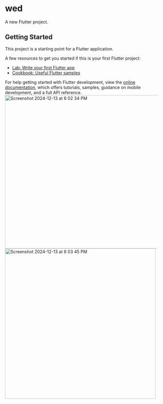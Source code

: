 # wed

A new Flutter project.

## Getting Started

This project is a starting point for a Flutter application.

A few resources to get you started if this is your first Flutter project:

- [Lab: Write your first Flutter app](https://docs.flutter.dev/get-started/codelab)
- [Cookbook: Useful Flutter samples](https://docs.flutter.dev/cookbook)

For help getting started with Flutter development, view the
[online documentation](https://docs.flutter.dev/), which offers tutorials,
samples, guidance on mobile development, and a full API reference.
<img width="506" alt="Screenshot 2024-12-13 at 6 02 34 PM" src="https://github.com/user-attachments/assets/c9f767ca-e2b5-4c26-9f93-6cdd5a6deb57" />
<img width="496" alt="Screenshot 2024-12-13 at 6 03 45 PM" src="https://github.com/user-attachments/assets/1154f173-5ac8-412a-87d5-e9d2e9342463" />

